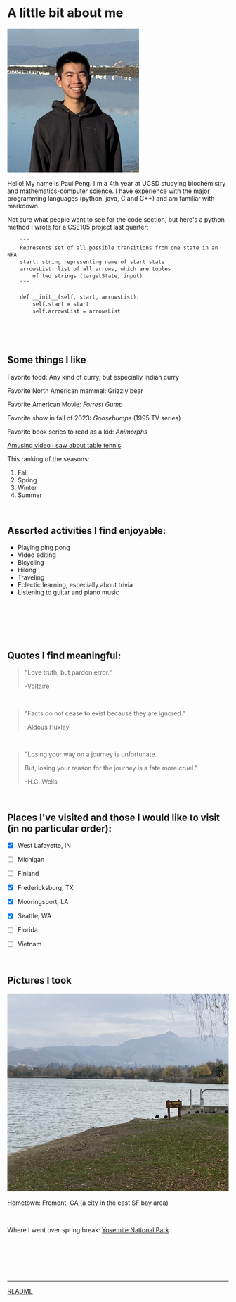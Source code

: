 # A little bit about me

<img src="https://github.com/Gr33nCamper/CS110-SP24LAB1/raw/add-fav-coding-lang/Images/IMG_9715.jpg" alt="image" width="300" height="auto">

Hello! My name is Paul Peng. I'm a 4th year at UCSD studying biochemistry and mathematics-computer science. I have experience with the major programming languages (python, java, C and C++) and am familiar with markdown. 

Not sure what people want to see for the code section, but here's a python method I wrote for a CSE105 project last quarter:
```
    """
    Represents set of all possible transitions from one state in an NFA
    start: string representing name of start state
    arrowsList: list of all arrows, which are tuples
        of two strings (targetState, input)
    """

    def __init__(self, start, arrowsList):
        self.start = start
        self.arrowsList = arrowsList
```

&nbsp;

&nbsp;

## Some things I like

Favorite food: Any kind of curry, but especially Indian curry

Favorite North American mammal: Grizzly bear

Favorite American Movie: _Forrest Gump_

Favorite show in fall of 2023: _Goosebumps_ (1995 TV series)

Favorite book series to read as a kid: _Animorphs_

[Amusing video I saw about table tennis](https://youtu.be/HlusZiyl_5Q?si=Yjw_vZ-3bcs0nknq)

This ranking of the seasons:
1. Fall
2. Spring
3. Winter
4. Summer

&nbsp;

## Assorted activities I find enjoyable: 
- Playing ping pong
- Video editing
- Bicycling
- Hiking
- Traveling
- Eclectic learning, especially about trivia
- Listening to guitar and piano music

&nbsp;

&nbsp;

&nbsp;

## Quotes I find meaningful:
> "Love truth, but pardon error."
>
> -Voltaire

&nbsp;

> "Facts do not cease to exist because they are ignored."
>
> -Aldous Huxley

&nbsp;

> "Losing your way on a journey is unfortunate.
> 
>But, losing your reason for the journey is a fate more cruel."
>
> -H.G. Wells

&nbsp;

## Places I've visited and those I would like to visit (in no particular order):
- [x] West Lafayette, IN
- [ ] Michigan
- [ ] Finland
- [x] Fredericksburg, TX
- [x] Mooringsport, LA
- [x] Seattle, WA
- [ ] Florida
- [ ] Vietnam



&nbsp;

## Pictures I took

<img src="https://github.com/Gr33nCamper/CS110-SP24LAB1/raw/add-fav-coding-lang/Images/IMG_2526.JPG" width="600" height="450">

Hometown: Fremont, CA (a city in the east SF bay area)

&nbsp;

Where I went over spring break: [Yosemite National Park](https://github.com/Gr33nCamper/CS110-SP24LAB1/blob/add-fav-coding-lang/Images/IMG_5747.jpg?raw=true)

&nbsp;

&nbsp;

&nbsp;

---

[README](https://github.com/Gr33nCamper/CS110-SP24LAB1/README)
